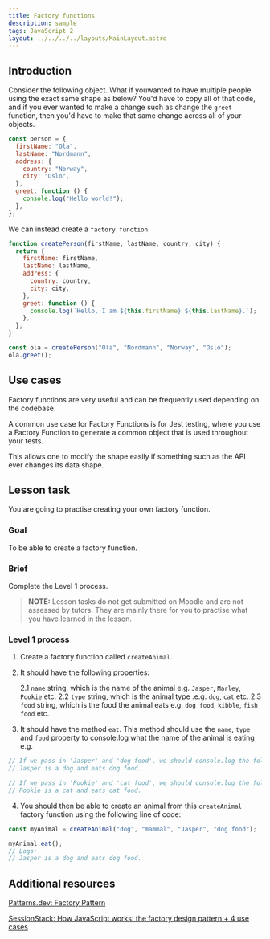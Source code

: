```yaml
---
title: Factory functions
description: sample
tags: JavaScript 2
layout: ../../../../layouts/MainLayout.astro
---
```


## Introduction

Consider the following object. What if youwanted to have multiple people using the exact same shape as below? You'd have to copy all of that code, and if you ever wanted to make a change such as change the `greet` function, then you'd have to make that same change across all of your objects.

```js
const person = {
  firstName: "Ola",
  lastName: "Nordmann",
  address: {
    country: "Norway",
    city: "Oslo",
  },
  greet: function () {
    console.log("Hello world!");
  },
};
```

We can instead create a `factory function`.

```js
function createPerson(firstName, lastName, country, city) {
  return {
    firstName: firstName,
    lastName: lastName,
    address: {
      country: country,
      city: city,
    },
    greet: function () {
      console.log(`Hello, I am ${this.firstName} ${this.lastName}.`);
    },
  };
}

const ola = createPerson("Ola", "Nordmann", "Norway", "Oslo");
ola.greet();
```

## Use cases

Factory functions are very useful and can be frequently used depending on the codebase.

A common use case for Factory Functions is for Jest testing, where you use a Factory Function to generate a common object that is used throughout your tests.

This allows one to modify the shape easily if something such as the API ever changes its data shape.

## Lesson task

You are going to practise creating your own factory function.

### Goal

To be able to create a factory function.

### Brief

Complete the Level 1 process.

> <b>NOTE:</b> Lesson tasks do not get submitted on Moodle and are not assessed by tutors. They are mainly there for you to practise what you have learned in the lesson.

### Level 1 process

1. Create a factory function called `createAnimal`.

2. It should have the following properties:

   2.1 `name` string, which is the name of the animal e.g. `Jasper`, `Marley`, `Pookie` etc.
   2.2 `type` string, which is the animal type .e.g. `dog`, `cat` etc.
   2.3 `food` string, which is the food the animal eats e.g. `dog food`, `kibble`, `fish food` etc.

3. It should have the method `eat`. This method should use the `name`, `type` and `food` property to console.log what the name of the animal is eating e.g.

```js
// If we pass in 'Jasper' and 'dog food', we should console.log the following:
// Jasper is a dog and eats dog food.

// If we pass in 'Pookie' and 'cat food', we should console.log the following:
// Pookie is a cat and eats cat food.
```

4. You should then be able to create an animal from this `createAnimal` factory function using the following line of code:

```js
const myAnimal = createAnimal("dog", "mammal", "Jasper", "dog food");

myAnimal.eat();
// Logs:
// Jasper is a dog and eats dog food.
```

## Additional resources

[Patterns.dev: Factory Pattern](https://www.patterns.dev/posts/factory-pattern/)

[SessionStack: How JavaScript works: the factory design pattern + 4 use cases](https://blog.sessionstack.com/how-javascript-works-the-factory-design-pattern-4-use-cases-7b9f0d22151d)
